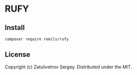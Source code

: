 # RUFY

## Install

```ssh
composer require remils/rufy
```

## License

Copyright (c) Zatulivetrov Sergey. Distributed under the MIT.

